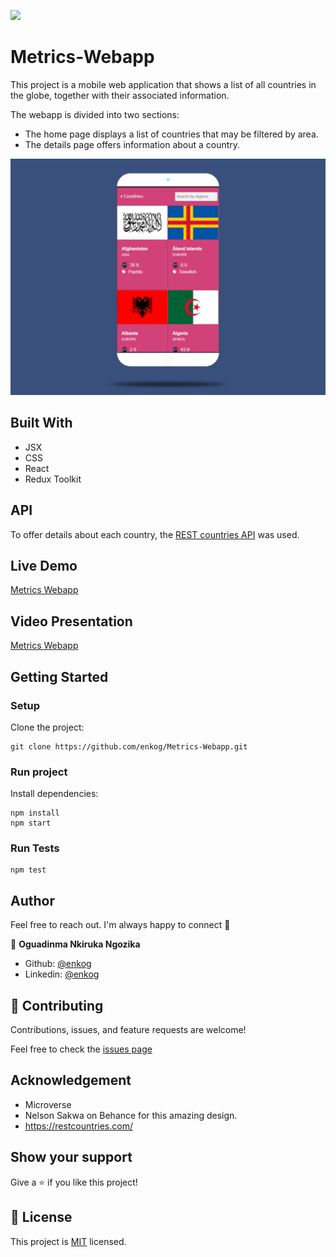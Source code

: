 ![](https://img.shields.io/badge/Microverse-blueviolet)

# Metrics-Webapp
This project is a mobile web application that shows a list of all countries in the globe, together with their associated information.

The webapp is divided into two sections: 
- The home page displays a list of countries that may be filtered by area.
- The details page offers information about a country.

![image](https://raw.githubusercontent.com/enkog/Metrics-Webapp/main/src/assets/screenshot.png)
## Built With
- JSX
- CSS
- React
- Redux Toolkit

## API
To offer details about each country, the [REST countries API](https://restcountries.com/) was used.

## Live Demo

[Metrics Webapp](https://metrics-webapp-elxe.onrender.com/countries)

## Video Presentation

[Metrics Webapp](https://drive.google.com/file/d/1hwoMFe2K4JU15yOrRTv4OGDdJ9qs3ZYT/view?usp=sharing)

## Getting Started

### Setup

Clone the project:

```
git clone https://github.com/enkog/Metrics-Webapp.git
```

### Run project

Install dependencies:

```
npm install
npm start
```

### Run Tests

```
npm test

```

## Author

Feel free to reach out. I'm always happy to connect :slightly_smiling_face:

👤 **Oguadinma Nkiruka Ngozika**

- Github: [@enkog](https://github.com/enkog)
- Linkedin: [@enkog](https://www.linkedin.com/in/enkog/)

## 🤝 Contributing

Contributions, issues, and feature requests are welcome!

Feel free to check the [issues page](/../../../issues)

## Acknowledgement
- Microverse
- Nelson Sakwa on Behance for this amazing design.
- https://restcountries.com/

## Show your support

Give a ⭐️ if you like this project!

## 📝 License

This project is [MIT](./MIT.md) licensed.
